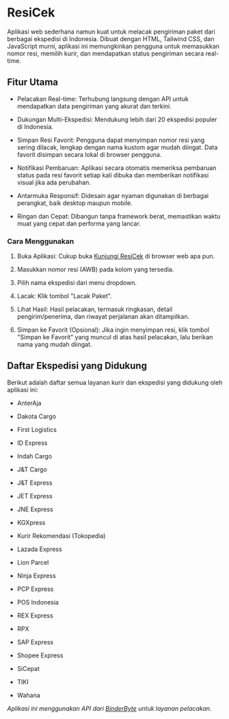 # ResiCek
Aplikasi web sederhana namun kuat untuk melacak pengiriman paket dari berbagai ekspedisi di Indonesia. Dibuat dengan HTML, Tailwind CSS, dan JavaScript murni, aplikasi ini memungkinkan pengguna untuk memasukkan nomor resi, memilih kurir, dan mendapatkan status pengiriman secara real-time.

## Fitur Utama
* Pelacakan Real-time: Terhubung langsung dengan API untuk mendapatkan data pengiriman yang akurat dan terkini.

* Dukungan Multi-Ekspedisi: Mendukung lebih dari 20 ekspedisi populer di Indonesia.

* Simpan Resi Favorit: Pengguna dapat menyimpan nomor resi yang sering dilacak, lengkap dengan nama kustom agar mudah diingat. Data favorit disimpan secara lokal di browser pengguna.

* Notifikasi Pembaruan: Aplikasi secara otomatis memeriksa pembaruan status pada resi favorit setiap kali dibuka dan memberikan notifikasi visual jika ada perubahan.

* Antarmuka Responsif: Didesain agar nyaman digunakan di berbagai perangkat, baik desktop maupun mobile.

* Ringan dan Cepat: Dibangun tanpa framework berat, memastikan waktu muat yang cepat dan performa yang lancar.

### Cara Menggunakan
1. Buka Aplikasi: Cukup buka [Kunjungi ResiCek](https://resicek.netlify.app/) di browser web apa pun.

2. Masukkan nomor resi (AWB) pada kolom yang tersedia.

3. Pilih nama ekspedisi dari menu dropdown.

4. Lacak: Klik tombol "Lacak Paket".

5. Lihat Hasil: Hasil pelacakan, termasuk ringkasan, detail pengirim/penerima, dan riwayat perjalanan akan ditampilkan.

6. Simpan ke Favorit (Opsional): Jika ingin menyimpan resi, klik tombol "Simpan ke Favorit" yang muncul di atas hasil pelacakan, lalu berikan nama yang mudah diingat.

## Daftar Ekspedisi yang Didukung
Berikut adalah daftar semua layanan kurir dan ekspedisi yang didukung oleh aplikasi ini:

* AnterAja

* Dakota Cargo

* First Logistics

* ID Express

* Indah Cargo

* J&T Cargo

* J&T Express

* JET Express

* JNE Express

* KGXpress

* Kurir Rekomendasi (Tokopedia)

* Lazada Express

* Lion Parcel

* Ninja Express

* PCP Express

* POS Indonesia

* REX Express

* RPX

* SAP Express

* Shopee Express

* SiCepat

* TIKI

* Wahana

*Aplikasi ini menggunakan API dari [BinderByte](https://www.binderbyte.com) untuk layanan pelacakan.*
